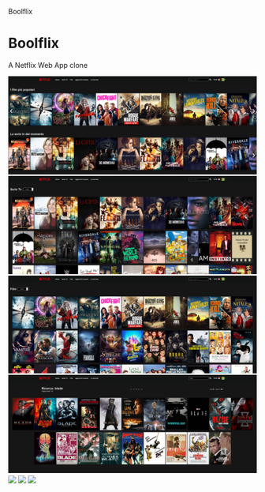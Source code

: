 Boolflix

<h1> Boolflix </h1>
<p> A Netflix Web App clone </p>

<img src="screens/Boolflix_1.jpg">
<img src="screens/Boolflix_2.jpg">
<img src="screens/Boolflix_3.jpg">
<img src="screens/Boolflix_4.jpg">

<img align="center" src="screens/GIF_Boolflix_1.gif">
<img align="center" src="screens/GIF_Boolflix_2.gif">
<img align="center" src="screens/GIF_Boolflix_3.gif">



